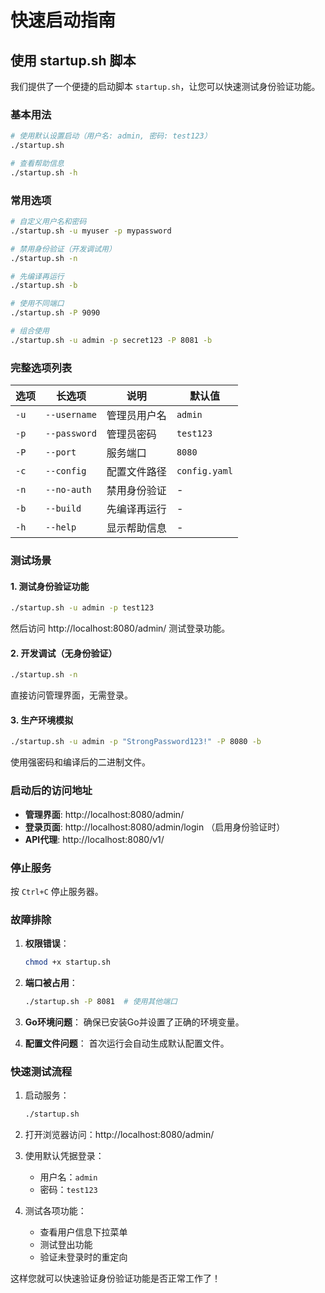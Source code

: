 # 快速启动指南

## 使用 startup.sh 脚本

我们提供了一个便捷的启动脚本 `startup.sh`，让您可以快速测试身份验证功能。

### 基本用法

```bash
# 使用默认设置启动（用户名: admin, 密码: test123）
./startup.sh

# 查看帮助信息
./startup.sh -h
```

### 常用选项

```bash
# 自定义用户名和密码
./startup.sh -u myuser -p mypassword

# 禁用身份验证（开发调试用）
./startup.sh -n

# 先编译再运行
./startup.sh -b

# 使用不同端口
./startup.sh -P 9090

# 组合使用
./startup.sh -u admin -p secret123 -P 8081 -b
```

### 完整选项列表

| 选项 | 长选项 | 说明 | 默认值 |
|------|--------|------|--------|
| `-u` | `--username` | 管理员用户名 | `admin` |
| `-p` | `--password` | 管理员密码 | `test123` |
| `-P` | `--port` | 服务端口 | `8080` |
| `-c` | `--config` | 配置文件路径 | `config.yaml` |
| `-n` | `--no-auth` | 禁用身份验证 | - |
| `-b` | `--build` | 先编译再运行 | - |
| `-h` | `--help` | 显示帮助信息 | - |

### 测试场景

#### 1. 测试身份验证功能
```bash
./startup.sh -u admin -p test123
```
然后访问 http://localhost:8080/admin/ 测试登录功能。

#### 2. 开发调试（无身份验证）
```bash
./startup.sh -n
```
直接访问管理界面，无需登录。

#### 3. 生产环境模拟
```bash
./startup.sh -u admin -p "StrongPassword123!" -P 8080 -b
```
使用强密码和编译后的二进制文件。

### 启动后的访问地址

- **管理界面**: http://localhost:8080/admin/
- **登录页面**: http://localhost:8080/admin/login （启用身份验证时）
- **API代理**: http://localhost:8080/v1/

### 停止服务

按 `Ctrl+C` 停止服务器。

### 故障排除

1. **权限错误**：
   ```bash
   chmod +x startup.sh
   ```

2. **端口被占用**：
   ```bash
   ./startup.sh -P 8081  # 使用其他端口
   ```

3. **Go环境问题**：
   确保已安装Go并设置了正确的环境变量。

4. **配置文件问题**：
   首次运行会自动生成默认配置文件。

### 快速测试流程

1. 启动服务：
   ```bash
   ./startup.sh
   ```

2. 打开浏览器访问：http://localhost:8080/admin/

3. 使用默认凭据登录：
   - 用户名：`admin`
   - 密码：`test123`

4. 测试各项功能：
   - 查看用户信息下拉菜单
   - 测试登出功能
   - 验证未登录时的重定向

这样您就可以快速验证身份验证功能是否正常工作了！
